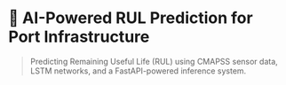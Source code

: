# 🚢 AI-Powered RUL Prediction for Port Infrastructure
> Predicting Remaining Useful Life (RUL) using CMAPSS sensor data, LSTM networks, and a FastAPI-powered inference system.
> 
